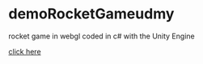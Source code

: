 # demoRocketGameudmy
rocket game in webgl coded in c# with the Unity Engine

[click here](https://TrevCan.github.io/SpaceInvadersPDE/onlineSpaceInvaders/index.html)
